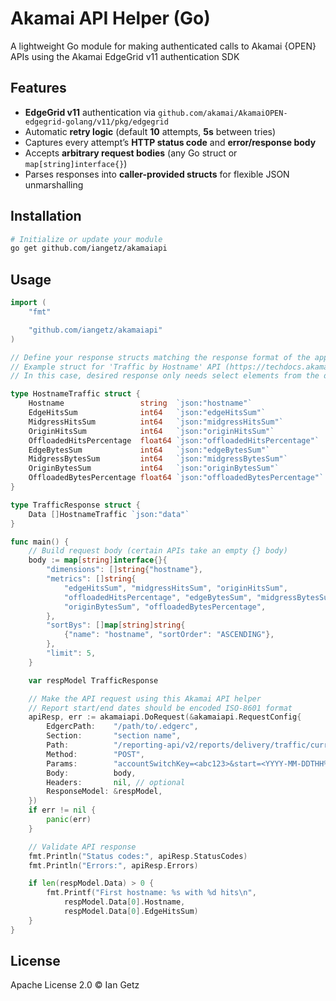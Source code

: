 # Akamai API Helper (Go)

A lightweight Go module for making authenticated calls to Akamai {OPEN} APIs using the Akamai EdgeGrid v11 authentication SDK

## Features

* **EdgeGrid v11** authentication via `github.com/akamai/AkamaiOPEN-edgegrid-golang/v11/pkg/edgegrid`
* Automatic **retry logic** (default **10** attempts, **5s** between tries)
* Captures every attempt’s **HTTP status code** and **error/response body**
* Accepts **arbitrary request bodies** (any Go struct or `map[string]interface{}`)
* Parses responses into **caller-provided structs** for flexible JSON unmarshalling

## Installation

```bash
# Initialize or update your module
go get github.com/iangetz/akamaiapi
```

## Usage

```go
import (
	"fmt"

	"github.com/iangetz/akamaiapi"
)

// Define your response structs matching the response format of the applicable Akamai {OPEN} API
// Example struct for 'Traffic by Hostname' API (https://techdocs.akamai.com/reporting/reference/delivery-traffic-current)
// In this case, desired response only needs select elements from the data[] array

type HostnameTraffic struct {
	Hostname                 string  `json:"hostname"`
	EdgeHitsSum              int64   `json:"edgeHitsSum"`
	MidgressHitsSum          int64   `json:"midgressHitsSum"`
	OriginHitsSum            int64   `json:"originHitsSum"`
	OffloadedHitsPercentage  float64 `json:"offloadedHitsPercentage"`
	EdgeBytesSum             int64   `json:"edgeBytesSum"`
	MidgressBytesSum         int64   `json:"midgressBytesSum"`
	OriginBytesSum           int64   `json:"originBytesSum"`
	OffloadedBytesPercentage float64 `json:"offloadedBytesPercentage"`
}

type TrafficResponse struct {
	Data []HostnameTraffic `json:"data"`
}

func main() {
	// Build request body (certain APIs take an empty {} body)
	body := map[string]interface{}{
		"dimensions": []string{"hostname"},
		"metrics": []string{
			"edgeHitsSum", "midgressHitsSum", "originHitsSum",
			"offloadedHitsPercentage", "edgeBytesSum", "midgressBytesSum",
			"originBytesSum", "offloadedBytesPercentage",
		},
		"sortBys": []map[string]string{
			{"name": "hostname", "sortOrder": "ASCENDING"},
		},
		"limit": 5,
	}

	var respModel TrafficResponse

	// Make the API request using this Akamai API helper
	// Report start/end dates should be encoded ISO-8601 format
	apiResp, err := akamaiapi.DoRequest(&akamaiapi.RequestConfig{
		EdgercPath:    "/path/to/.edgerc",
		Section:       "section name",
		Path:          "/reporting-api/v2/reports/delivery/traffic/current/data",
		Method:        "POST",
		Params:        "accountSwitchKey=<abc123>&start=<YYYY-MM-DDTHH%3AMM%3ASSZ>&<end=YYYY-MM-DDTHH%3AMM%3ASSZ>",
		Body:          body,
		Headers:       nil, // optional
		ResponseModel: &respModel,
	})
	if err != nil {
		panic(err)
	}

	// Validate API response
	fmt.Println("Status codes:", apiResp.StatusCodes)
	fmt.Println("Errors:", apiResp.Errors)

	if len(respModel.Data) > 0 {
		fmt.Printf("First hostname: %s with %d hits\n",
			respModel.Data[0].Hostname,
			respModel.Data[0].EdgeHitsSum)
	}
}
```

## License

Apache License 2.0 © Ian Getz